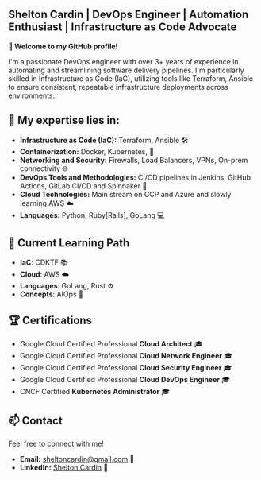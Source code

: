 ## Shelton Cardin | DevOps Engineer | Automation Enthusiast | Infrastructure as Code Advocate

**👋 Welcome to my GitHub profile!** 

I'm a passionate DevOps engineer with over 3+ years of experience in automating and streamlining software delivery pipelines. I'm particularly skilled in Infrastructure as Code (IaC), utilizing tools like Terraform, Ansible to ensure consistent, repeatable infrastructure deployments across environments.

## 🔧 My expertise lies in:

* **Infrastructure as Code (IaC):** Terraform, Ansible 🛠️
* **Containerization:** Docker, Kubernetes, 🐳
* **Networking and Security:** Firewalls, Load Balancers, VPNs, On-prem connectivity 🌐
* **DevOps Tools and Methodologies:** CI/CD pipelines in Jenkins, GitHub Actions, GitLab CI/CD and Spinnaker 🚀
* **Cloud Technologies:** Main stream on GCP and Azure and slowly learning AWS ☁️
* **Languages:**  Python, Ruby[Rails], GoLang 💻

## 🌱 Current Learning Path

* **IaC**: CDKTF 📚
* **Cloud**: AWS ☁️
* **Languages**: GoLang, Rust ⚙️
* **Concepts**: AIOps 🧠


## 🏆 Certifications

* Google Cloud Certified Professional **Cloud Architect** 🎓
* Google Cloud Certified Professional **Cloud Network Engineer** 🎓
* Google Cloud Certified Professional **Cloud Security Engineer** 🎓
* Google Cloud Certified Professional **Cloud DevOps Engineer** 🎓
* CNCF Certified **Kubernetes Administrator** 🎓


## 📫 Contact

Feel free to connect with me!

* **Email:** [sheltoncardin@gmail.com](mailto:[sheltoncardin@gmail.com]) 📧
* **LinkedIn:** [Shelton Cardin](https://linkedin.com/in/sheltoncardin) 🤝